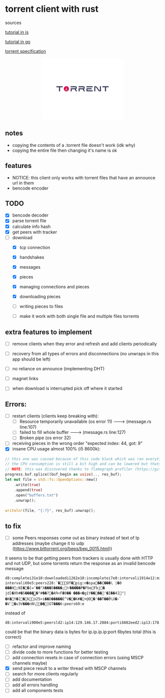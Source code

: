 # torrent client with rust

sources

[tutorial in js](https://allenkim67.github.io/programming/2016/05/04/how-to-make-your-own-bittorrent-client.html)

[tutorial in go](https://blog.jse.li/posts/torrent/)

[torrent specification](https://wiki.theory.org/BitTorrentSpecification#piece:_.3Clen.3D0009.2BX.3E.3Cid.3D7.3E.3Cindex.3E.3Cbegin.3E.3Cblock.3E)

<div align='center' style>
    <img height='200' src='./logos/logo.svg'>
</div>


## notes
- copying the contents of a .torrent file doesn't work (idk why)
- copying the entire file then changing it's name is ok


## features
- NOTICE: this client only works with torrent files that have an announce url in them
- bencode encoder














## TODO
- [x] bencode decoder
- [x] parse torrent file
- [x] calculate info hash
- [x] get peers with tracker
- [ ] download
    - [x] tcp connection
    - [x] handshakes
    - [x] messages
    - [x] pieces
    - [x] managing connections and pieces
    - [x] downloading pieces
    - [ ] writing pieces to files
    - [ ] make it work with both single file and multiple files torrents


## extra features to implement
- [ ] remove clients when they error and refresh and add clients periodically
- [ ] recovery from all types of errors and disconnections (no unwraps in this app should be left)
- [ ] no reliance on announce (implementing DHT)
- [ ] magnet links
- [ ] when download is interrupted pick off where it started


## Errors:
- [ ] restart clients (clients keep breaking with): 
  - [ ] Resource temporarily unavailable (os error 11) ---> (message.rs line:107)
  - [ ] failed to fill whole buffer ---> (message.rs line:127)
  - [ ] Broken pipe (os error 32)
- [ ] receiving pieces in the wrong order "expected index: 44, got: 9"
- [x] insane CPU usage almost 100% (i5 8600k):
```rust
// this one was caused because of this code block which was ran everytime we received a PIECE message from a peer
// the CPU consumption is still a bit high and can be lowered but thats not a priority right now
// NOTE: this was discovered thanks to flamegraph profiler (https://github.com/flamegraph-rs/flamegraph)
progress.buf.splice((buf_begin as usize).., res_buf);
let mut file = std::fs::OpenOptions::new()
    .write(true)
    .append(true)
    .open("buffers.txt")
    .unwrap();

writeln!(file, "{:?}", res_buf).unwrap();
```

## to fix
- [ ] some Peers responses come out as binary instead of text of Ip addresses (maybe change it to udp (https://www.bittorrent.org/beps/bep_0015.html))

it seems to be that getting peers from trackers is usually done with HTTP and not UDP, but some torrents return the response as an invalid bencode message
```
d8:completei31e10:downloadedi1262e10:incompletei7e8:intervali1914e12:min intervali60e5:peers228:`�Of�p̙ig:n�spа��{���\	|�0 ���H;NI��[='��"Χ���5����;Ѵ�����P�Fbe൒Fbj൒� jd]�Xh#�5����ᩖ�"#��?�AԳ<F�9�� ���<�g1Y��՘��'�I��4]"|�K�Y�[�kɜ25>i��D�����E^V��K#�+@O�'��T��Ӫ\U�-ۢ�V`�v3V���nN\��]GT���6:peers60:e
```
instead of 
```
d8:intervali900e5:peersld2:ip14:129.146.17.2084:porti6882eed2:ip13:178.92.140.174:porti20125eed2:ip13:76.193.65.2474:porti51413eed2:ip13:66.254.94.2064:porti50875eed2:ip14:151.40.222.1124:porti3702eed2:ip11:73.53.45.824:porti16881eed2:ip13:193.34.53.1724:porti5206eed2:ip13:87.101.92.1304:porti61636eed2:ip12:93.161.53.574:porti56251eed2:ip12:31.30.122.244:porti51413eed2:ip15:193.138.218.2504:porti19086eed2:ip14:146.70.166.2184:porti22433eed2:ip15:172.103.146.1304:porti21413eed2:ip14:67.168.246.2304:porti51413eed2:ip12:71.135.18.944:porti6881eed2:ip13:142.114.26.704:porti44625eed2:ip14:212.92.104.2164:porti42260eed2:ip12:66.102.91.484:porti6881eed2:ip12:91.64.163.894:porti51413eed2:ip12:185.40.4.1274:porti36046eed2:ip14:104.254.95.1144:porti51415eed2:ip13:193.163.71.364:porti22410eed2:ip12:93.51.17.1154:porti51413eed2:ip11:5.83.186.344:porti51413eed2:ip14:149.102.240.814:porti6881eed2:ip13:178.26.146.724:porti6881eed2:ip14:91.196.221.1224:porti50528eed2:ip15:185.200.116.1314:porti64378eed2:ip12:69.116.75.964:porti18460eed2:ip13:80.99.110.1884:porti51418eed2:ip13:62.45.139.2064:porti6881eed2:ip14:198.54.135.1974:porti6881eed2:ip14:138.201.155.874:porti51765eed2:ip13:50.40.237.1894:porti51413eed2:ip13:85.67.183.2414:porti6881eed2:ip12:142.93.68.634:porti1eed2:ip12:87.249.134.64:porti6881eed2:ip13:181.41.206.744:porti43067eed2:ip14:92.255.237.2254:porti48423eed2:ip13:198.48.168.654:porti60578eed2:ip13:77.174.164.374:porti51413eed2:ip14:185.239.193.444:porti12765eed2:ip11:144.2.65.954:porti40723eed2:ip14:104.152.208.274:porti60291eed2:ip12:81.171.17.994:porti43799eed2:ip13:122.199.31.284:porti6881eed2:ip14:213.232.87.2284:porti1eed2:ip13:62.213.82.1714:porti54878eed2:ip14:213.142.96.2374:porti60170eed2:ip12:92.161.65.134:porti51413eeee
```

could be that the binary data is bytes for ip.ip.ip.ip:port 6bytes total (this is correct)

- [ ] refactor and improve naming 
- [ ] divide code to more functions for better testing
- [ ] add connection resets in case of connection errors (using MSCP channels maybe)
- [x] send piece result to a writer thread with MSCP channels
- [ ] search for more clients regularly
- [ ] add documentation
- [ ] add all errors handling
- [ ] add all components tests